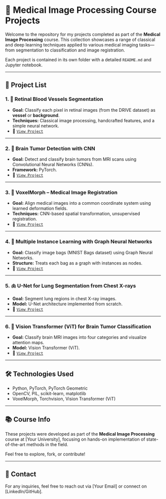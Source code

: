 # 🧠 Medical Image Processing Course Projects

Welcome to the repository for my projects completed as part of the **Medical Image Processing** course. This collection showcases a range of classical and deep learning techniques applied to various medical imaging tasks—from segmentation to classification and image registration.

Each project is contained in its own folder with a detailed `README.md` and Jupyter notebook.

---

## 📁 Project List

### 1. 🔬 Retinal Blood Vessels Segmentation
- **Goal:** Classify each pixel in retinal images (from the DRIVE dataset) as **vessel** or **background**.
- **Techniques:** Classical image processing, handcrafted features, and a simple neural network.
- 📄 [`View Project`](./Retinal_Blood_Vessels_Segmentation)

---

### 2. 🧠 Brain Tumor Detection with CNN
- **Goal:** Detect and classify brain tumors from MRI scans using Convolutional Neural Networks (CNNs).
- **Framework:** PyTorch.
- 📄 [`View Project`](./Brain_Tumor_Detection)

---

### 3. 🧭 VoxelMorph – Medical Image Registration
- **Goal:** Align medical images into a common coordinate system using learned deformation fields.
- **Techniques:** CNN-based spatial transformation, unsupervised registration.
- 📄 [`View Project`](./VoxelMorph)

---

### 4. 🧩 Multiple Instance Learning with Graph Neural Networks
- **Goal:** Classify image bags (MNIST Bags dataset) using Graph Neural Networks.
- **Structure:** Treats each bag as a graph with instances as nodes.
- 📄 [`View Project`](./MIL_GNN)

---

### 5. 🫁 U-Net for Lung Segmentation from Chest X-rays
- **Goal:** Segment lung regions in chest X-ray images.
- **Model:** U-Net architecture implemented from scratch.
- 📄 [`View Project`](./Lung_Segmentation_UNet)

---

### 6. 🔎 Vision Transformer (ViT) for Brain Tumor Classification
- **Goal:** Classify brain MRI images into four categories and visualize attention maps.
- **Model:** Vision Transformer (ViT).
- 📄 [`View Project`](./ViT_Brain_Tumor_Classification)

---

## 🛠 Technologies Used

- Python, PyTorch, PyTorch Geometric
- OpenCV, PIL, scikit-learn, matplotlib
- VoxelMorph, Torchvision, Vision Transformer (ViT)

---

## 📚 Course Info

These projects were developed as part of the **Medical Image Processing** course at [Your University], focusing on hands-on implementation of state-of-the-art methods in the field.

Feel free to explore, fork, or contribute!

---

## 📩 Contact

For any inquiries, feel free to reach out via [Your Email] or connect on [LinkedIn/GitHub].

